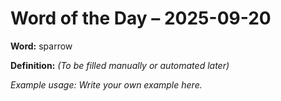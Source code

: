 # Word of the Day – 2025-09-20

**Word:** sparrow

**Definition:** _(To be filled manually or automated later)_

*Example usage:* _Write your own example here._
